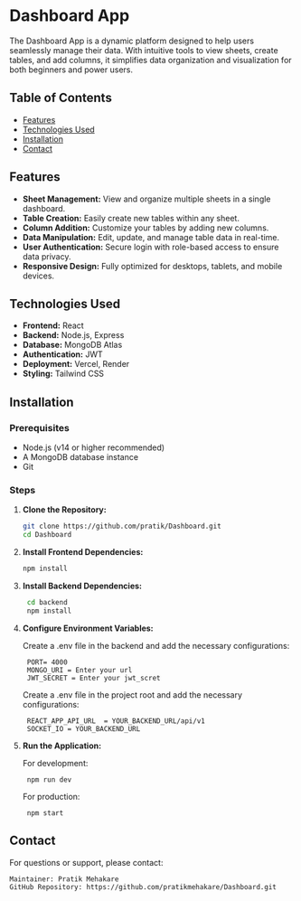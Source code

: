 # Dashboard App

The Dashboard App is a dynamic platform designed to help users seamlessly manage their data. With intuitive tools to view sheets, create tables, and add columns, it simplifies data organization and visualization for both beginners and power users.

## Table of Contents

- [Features](#features)
- [Technologies Used](#technologies-used)
- [Installation](#installation)
- [Contact](#contact)

## Features

- **Sheet Management:** View and organize multiple sheets in a single dashboard.
- **Table Creation:** Easily create new tables within any sheet.
- **Column Addition:** Customize your tables by adding new columns.
- **Data Manipulation:** Edit, update, and manage table data in real-time.
- **User Authentication:** Secure login with role-based access to ensure data privacy.
- **Responsive Design:** Fully optimized for desktops, tablets, and mobile devices.

## Technologies Used

- **Frontend:** React
- **Backend:** Node.js, Express
- **Database:** MongoDB Atlas
- **Authentication:** JWT
- **Deployment:** Vercel, Render
- **Styling:** Tailwind CSS

## Installation

### Prerequisites

- Node.js (v14 or higher recommended)
- A MongoDB database instance
- Git

### Steps

1. **Clone the Repository:**

   ```bash
   git clone https://github.com/pratik/Dashboard.git
   cd Dashboard
2. **Install Frontend Dependencies:**

   ```bash
   npm install
3. **Install Backend Dependencies:**

   ```bash
    cd backend
    npm install
4. **Configure Environment Variables:**

    Create a .env file in the backend and add the necessary configurations:

        PORT= 4000
        MONGO_URI = Enter your url
        JWT_SECRET = Enter your jwt_scret

    Create a .env file in the project root and add the necessary configurations: 

        REACT_APP_API_URL  = YOUR_BACKEND_URL/api/v1
        SOCKET_IO = YOUR_BACKEND_URL

5. **Run the Application:**

    For development:

        npm run dev

    For production:

        npm start

## Contact
For questions or support, please contact:

    Maintainer: Pratik Mehakare
    GitHub Repository: https://github.com/pratikmehakare/Dashboard.git